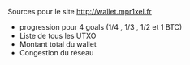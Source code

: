 Sources pour le site http://wallet.mpr1xel.fr
* progression pour 4 goals (1/4 , 1/3 , 1/2 et 1 BTC)
* Liste de tous les UTXO
* Montant total du wallet
* Congestion du réseau
